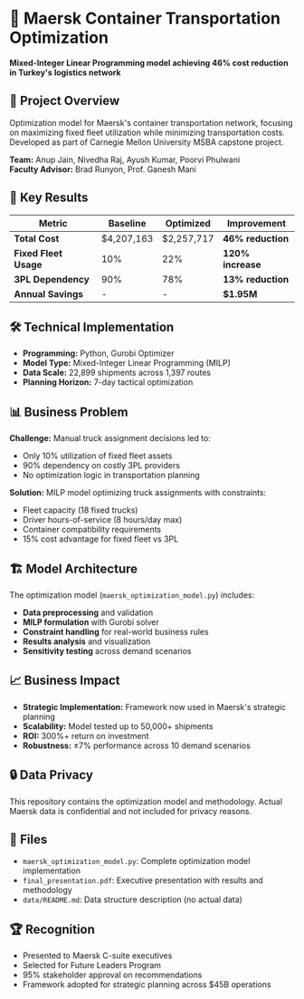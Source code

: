 # 🚢 Maersk Container Transportation Optimization

**Mixed-Integer Linear Programming model achieving 46% cost reduction in Turkey's logistics network**

## 🎯 Project Overview
Optimization model for Maersk's container transportation network, focusing on maximizing fixed fleet utilization while minimizing transportation costs. Developed as part of Carnegie Mellon University MSBA capstone project.

**Team:** Anup Jain, Nivedha Raj, Ayush Kumar, Poorvi Phulwani  
**Faculty Advisor:** Brad Runyon, Prof. Ganesh Mani  

## 🚀 Key Results
| Metric | Baseline | Optimized | Improvement |
|--------|----------|-----------|-------------|
| **Total Cost** | $4,207,163 | $2,257,717 | **46% reduction** |
| **Fixed Fleet Usage** | 10% | 22% | **120% increase** |
| **3PL Dependency** | 90% | 78% | **13% reduction** |
| **Annual Savings** | - | - | **$1.95M** |

## 🛠️ Technical Implementation
- **Programming:** Python, Gurobi Optimizer
- **Model Type:** Mixed-Integer Linear Programming (MILP)
- **Data Scale:** 22,899 shipments across 1,397 routes
- **Planning Horizon:** 7-day tactical optimization

## 📊 Business Problem
**Challenge:** Manual truck assignment decisions led to:
- Only 10% utilization of fixed fleet assets
- 90% dependency on costly 3PL providers
- No optimization logic in transportation planning

**Solution:** MILP model optimizing truck assignments with constraints:
- Fleet capacity (18 fixed trucks)
- Driver hours-of-service (8 hours/day max)
- Container compatibility requirements
- 15% cost advantage for fixed fleet vs 3PL

## 🏗️ Model Architecture
The optimization model (`maersk_optimization_model.py`) includes:
- **Data preprocessing** and validation
- **MILP formulation** with Gurobi solver
- **Constraint handling** for real-world business rules
- **Results analysis** and visualization
- **Sensitivity testing** across demand scenarios

## 📈 Business Impact
- **Strategic Implementation:** Framework now used in Maersk's strategic planning
- **Scalability:** Model tested up to 50,000+ shipments
- **ROI:** 300%+ return on investment
- **Robustness:** ±7% performance across 10 demand scenarios

## 🔒 Data Privacy
This repository contains the optimization model and methodology. Actual Maersk data is confidential and not included for privacy reasons.

## 📄 Files
- `maersk_optimization_model.py`: Complete optimization model implementation
- `final_presentation.pdf`: Executive presentation with results and methodology
- `data/README.md`: Data structure description (no actual data)

## 🏆 Recognition
- Presented to Maersk C-suite executives
- Selected for Future Leaders Program
- 95% stakeholder approval on recommendations
- Framework adopted for strategic planning across $45B operations
